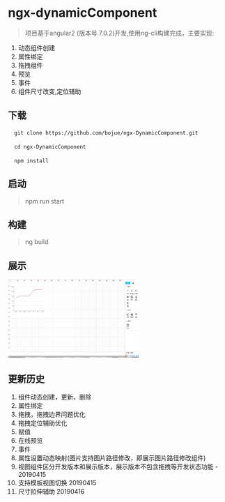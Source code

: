 # ngx-dynamicComponent

> 项目基于angular2 (版本号 7.0.2)开发,使用ng-cli构建完成，主要实现:

1. 动态组件创建
2. 属性绑定
3. 拖拽组件
4. 预览
5. 事件
6. 组件尺寸改变,定位辅助


## 下载

```
  git clone https://github.com/bojue/ngx-DynamicComponent.git

  cd ngx-DynamicComponent

  npm install
```

## 启动

>  npm run start

## 构建

> ng build

## 展示
<img src="/src/assets/imgs/demo.png" width="300px" height="180px">

## 更新历史

1. 组件动态创建，更新，删除
2. 属性绑定
3. 拖拽，拖拽边界问题优化
4. 拖拽定位辅助优化
5. 赋值
6. 在线预览
7. 事件
8. 属性设置动态映射(图片支持图片路径修改，即展示图片路径修改组件)
9. 视图组件区分开发版本和展示版本，展示版本不包含拖拽等开发状态功能 - 20190415
10. 支持模板视图切换 20190415
11. 尺寸拉伸辅助 20190416


